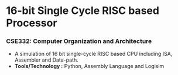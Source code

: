 # 16-bit Single Cycle RISC based Processor
### CSE332: Computer Organization and Architecture
- A simulation of 16 bit single-cycle RISC based CPU including ISA, Assembler and Data-path.
- <b>Tools/Technology :</b> Python, Assembly Language and Logisim